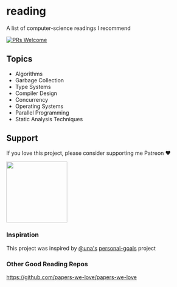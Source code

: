 # reading
A list of computer-science readings I recommend

<a target="_blank" href="https://github.com/amilajack/popcorn-time-desktop/pulls">
  <img src="https://img.shields.io/badge/PRs-welcome-brightgreen.svg" alt="PRs Welcome" />
</a>

## Topics

* Algorithms
* Garbage Collection
* Type Systems
* Compiler Design
* Concurrency
* Operating Systems
* Parallel Programming
* Static Analysis Techniques

## Support

If you love this project, please consider supporting me Patreon ❤️

<p>
  <a href="https://www.patreon.com/amilajack">
    <img src="https://c5.patreon.com/external/logo/become_a_patron_button@2x.png" width="160">
  </a>
</p>

### Inspiration
This project was inspired by [@una's](https://github.com/una) [personal-goals](https://github.com/una/personal-goals) project

### Other Good Reading Repos
https://github.com/papers-we-love/papers-we-love
